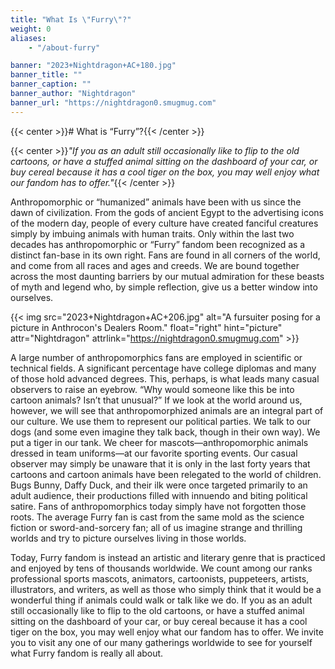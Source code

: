 ```yaml
---
title: "What Is \"Furry\"?"
weight: 0
aliases:
    - "/about-furry"

banner: "2023+Nightdragon+AC+180.jpg"
banner_title: ""
banner_caption: ""
banner_author: "Nightdragon"
banner_url: "https://nightdragon0.smugmug.com"
---
```


{{< center >}}# What is “Furry”?{{< /center >}}

{{< center >}}*"If you as an adult still occasionally like to flip to the old cartoons, or have a stuffed animal sitting on the dashboard of your car, or buy cereal because it has a cool tiger on the box, you may well enjoy what our fandom has to offer."*{{< /center >}}

Anthropomorphic or “humanized” animals have been with us since the dawn of civilization. From the gods of ancient Egypt to the advertising icons of the modern day, people of every culture have created fanciful creatures simply by imbuing animals with human traits. Only within the last two decades has anthropomorphic or “Furry” fandom been recognized as a distinct fan-base in its own right. Fans are found in all corners of the world, and come from all races and ages and creeds. We are bound together across the most daunting barriers by our mutual admiration for these beasts of myth and legend who, by simple reflection, give us a better window into ourselves.

{{< img src="2023+Nightdragon+AC+206.jpg" alt="A fursuiter posing for a picture in Anthrocon's Dealers Room." float="right" hint="picture" attr="Nightdragon" attrlink="https://nightdragon0.smugmug.com" >}}

A large number of anthropomorphics fans are employed in scientific or technical fields. A significant percentage have college diplomas and many of those hold advanced degrees. This, perhaps, is what leads many casual observers to raise an eyebrow. “Why would someone like this be into cartoon animals? Isn’t that unusual?” If we look at the world around us, however, we will see that anthropomorphized animals are an integral part of our culture. We use them to represent our political parties. We talk to our dogs (and some even imagine they talk back, though in their own way). We put a tiger in our tank. We cheer for mascots—anthropomorphic animals dressed in team uniforms—at our favorite sporting events. Our casual observer may simply be unaware that it is only in the last forty years that cartoons and cartoon animals have been relegated to the world of children. Bugs Bunny, Daffy Duck, and their ilk were once targeted primarily to an adult audience, their productions filled with innuendo and biting political satire. Fans of anthropomorphics today simply have not forgotten those roots. The average Furry fan is cast from the same mold as the science fiction or sword-and-sorcery fan; all of us imagine strange and thrilling worlds and try to picture ourselves living in those worlds.

Today, Furry fandom is instead an artistic and literary genre that is practiced and enjoyed by tens of thousands worldwide. We count among our ranks professional sports mascots, animators, cartoonists, puppeteers, artists, illustrators, and writers, as well as those who simply think that it would be a wonderful thing if animals could walk or talk like we do. If you as an adult still occasionally like to flip to the old cartoons, or have a stuffed animal sitting on the dashboard of your car, or buy cereal because it has a cool tiger on the box, you may well enjoy what our fandom has to offer. We invite you to visit any one of our many gatherings worldwide to see for yourself what Furry fandom is really all about.
